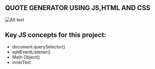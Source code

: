 ## QUOTE GENERATOR USING JS,HTML AND CSS
![Alt text](image.png)

## Key JS concepts for this project:
- document.querySelector()
- addEventListener()
- Math Object()
- innerText